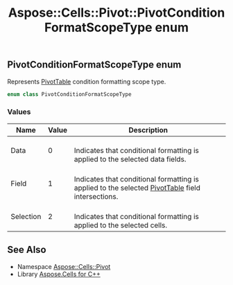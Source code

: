 ﻿---
title: Aspose::Cells::Pivot::PivotConditionFormatScopeType enum
linktitle: PivotConditionFormatScopeType
second_title: Aspose.Cells for C++ API Reference
description: 'Aspose::Cells::Pivot::PivotConditionFormatScopeType enum. Represents PivotTable condition formatting scope type in C++.'
type: docs
weight: 2800
url: /cpp/aspose.cells.pivot/pivotconditionformatscopetype/
---
## PivotConditionFormatScopeType enum


Represents [PivotTable](../pivottable/) condition formatting scope type.

```cpp
enum class PivotConditionFormatScopeType
```

### Values

| Name | Value | Description |
| --- | --- | --- |
| Data | 0 | <br>Indicates that conditional formatting is applied to the selected data fields. |
| Field | 1 | <br>Indicates that conditional formatting is applied to the selected [PivotTable](../pivottable/) field intersections. |
| Selection | 2 | <br>Indicates that conditional formatting is applied to the selected cells. |

## See Also

* Namespace [Aspose::Cells::Pivot](../)
* Library [Aspose.Cells for C++](../../)
